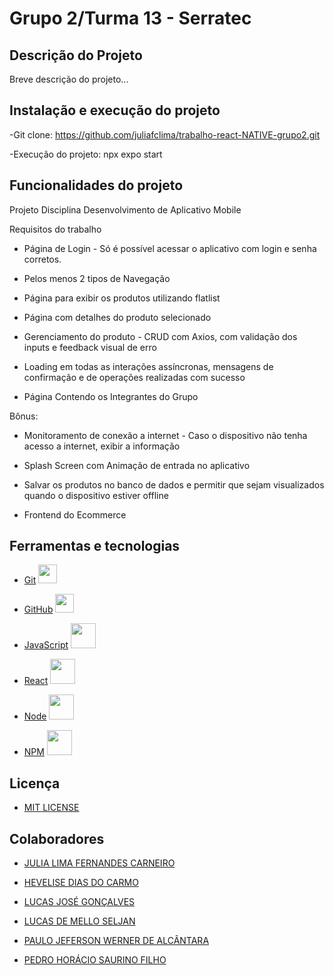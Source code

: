 # Grupo 2/Turma 13 - Serratec

## Descrição do Projeto
Breve descrição do projeto...

## Instalação e execução do projeto
-Git clone: https://github.com/juliafclima/trabalho-react-NATIVE-grupo2.git

-Execução do projeto: npx expo start

## Funcionalidades do projeto
Projeto Disciplina Desenvolvimento de Aplicativo Mobile

Requisitos do trabalho
- Página de Login - Só é possível acessar o aplicativo com login e senha corretos.

- Pelos menos 2 tipos de Navegação

- Página para exibir os produtos utilizando flatlist

- Página com detalhes do produto selecionado

- Gerenciamento do produto - CRUD com Axios, com validação dos inputs e feedback visual de erro

- Loading em todas as interações assíncronas, mensagens de confirmação e de operações realizadas com sucesso

- Página Contendo os Integrantes do Grupo

Bônus:
- Monitoramento de conexão a internet - Caso o dispositivo não tenha acesso a internet, exibir a informação

- Splash Screen com Animação de entrada no aplicativo

- Salvar os produtos no banco de dados e permitir que sejam visualizados quando o dispositivo estiver offline

- Frontend do Ecommerce

## Ferramentas e tecnologias
- [Git](https://git-scm.com/) <img loading="lazy" src="https://cdn.jsdelivr.net/gh/devicons/devicon/icons/git/git-original.svg" width="30" height="30"/>

- [GitHub](https://github.com/) <img loading="lazy" src="https://cdn.jsdelivr.net/gh/devicons/devicon/icons/github/github-original.svg" width="30" height="30"/>

- [JavaScript](https://developer.mozilla.org/pt-BR/docs/Web/JavaScript) <img loading="lazy" src="https://cdn.jsdelivr.net/gh/devicons/devicon/icons/javascript/javascript-original.svg" width="40" height="40"/>

- [React](https://react.dev/) <img loading="lazy" src="https://cdn.jsdelivr.net/gh/devicons/devicon/icons/react/react-original-wordmark.svg" width="40" height="40"/>

- [Node](https://nodejs.org/en) <img loading="lazy" src="https://cdn.jsdelivr.net/gh/devicons/devicon/icons/nodejs/nodejs-original-wordmark.svg" width="40" height="40"/>

- [NPM](https://www.npmjs.com/) <img loading="lazy" src="https://cdn.jsdelivr.net/gh/devicons/devicon/icons/npm/npm-original-wordmark.svg" width="40" height="40"/>
          
## Licença 
- [MIT LICENSE](https://opensource.org/license/mit/)

## Colaboradores
- [JULIA LIMA FERNANDES CARNEIRO](https://github.com/juliafclima)
 
- [HEVELISE DIAS DO CARMO](https://github.com/Hevelise-Liz)
   
- [LUCAS JOSÉ GONÇALVES](https://github.com/Lucas-Jose-Goncalves)
     
- [LUCAS DE MELLO SELJAN](https://github.com/Lucas-Seljan)

- [PAULO JEFERSON WERNER DE ALCÂNTARA](https://github.com/Paulo-Jeferson)

- [PEDRO HORÁCIO SAURINO FILHO](https://github.com/Pedroh88)

